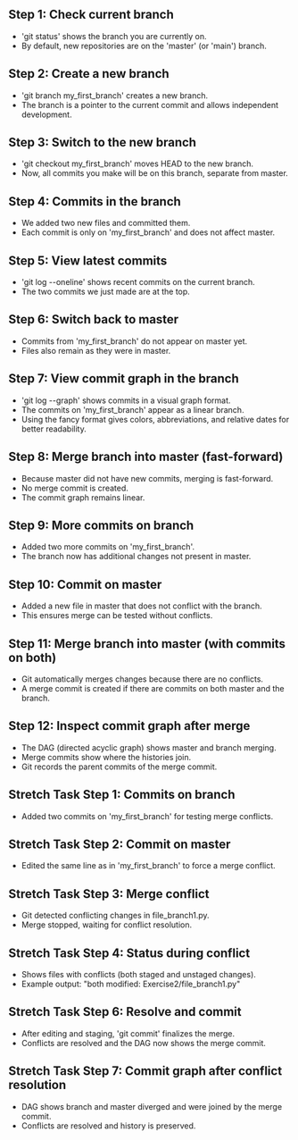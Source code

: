 ## Step 1: Check current branch
- 'git status' shows the branch you are currently on.
- By default, new repositories are on the 'master' (or 'main') branch.

## Step 2: Create a new branch
- 'git branch my_first_branch' creates a new branch.
- The branch is a pointer to the current commit and allows independent development.

## Step 3: Switch to the new branch
- 'git checkout my_first_branch' moves HEAD to the new branch.
- Now, all commits you make will be on this branch, separate from master.

## Step 4: Commits in the branch
- We added two new files and committed them.
- Each commit is only on 'my_first_branch' and does not affect master.

## Step 5: View latest commits
- 'git log --oneline' shows recent commits on the current branch.
- The two commits we just made are at the top.

## Step 6: Switch back to master
- Commits from 'my_first_branch' do not appear on master yet.
- Files also remain as they were in master.

## Step 7: View commit graph in the branch
- 'git log --graph' shows commits in a visual graph format.
- The commits on 'my_first_branch' appear as a linear branch.
- Using the fancy format gives colors, abbreviations, and relative dates for better readability.

## Step 8: Merge branch into master (fast-forward)
- Because master did not have new commits, merging is fast-forward.
- No merge commit is created.
- The commit graph remains linear.

## Step 9: More commits on branch
- Added two more commits on 'my_first_branch'.
- The branch now has additional changes not present in master.

## Step 10: Commit on master
- Added a new file in master that does not conflict with the branch.
- This ensures merge can be tested without conflicts.

## Step 11: Merge branch into master (with commits on both)
- Git automatically merges changes because there are no conflicts.
- A merge commit is created if there are commits on both master and the branch.

## Step 12: Inspect commit graph after merge
- The DAG (directed acyclic graph) shows master and branch merging.
- Merge commits show where the histories join.
- Git records the parent commits of the merge commit.

## Stretch Task Step 1: Commits on branch
- Added two commits on 'my_first_branch' for testing merge conflicts.

## Stretch Task Step 2: Commit on master
- Edited the same line as in 'my_first_branch' to force a merge conflict.

## Stretch Task Step 3: Merge conflict
- Git detected conflicting changes in file_branch1.py.
- Merge stopped, waiting for conflict resolution.

## Stretch Task Step 4: Status during conflict
- Shows files with conflicts (both staged and unstaged changes).
- Example output: "both modified: Exercise2/file_branch1.py"

## Stretch Task Step 6: Resolve and commit
- After editing and staging, 'git commit' finalizes the merge.
- Conflicts are resolved and the DAG now shows the merge commit.

## Stretch Task Step 7: Commit graph after conflict resolution
- DAG shows branch and master diverged and were joined by the merge commit.
- Conflicts are resolved and history is preserved.
